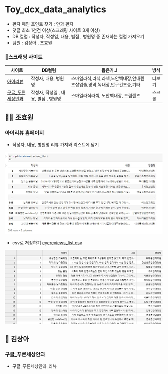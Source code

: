 # Toy_dcx_data_analytics
- 환자 페인 포인트 찾기 : 안과 환자
- 댓글 최소 1천건 이상(스크래핑 사이트 3개 이상)
- DB 컬럼 : 작성자, 작성일, 내용, 별점 , 병원명 중 존재하는 컬럼 가져오기
- 팀원 : 김상아 , 조효원 

### 📑스크래핑 사이트
| 사이트 | DB컬럼 | 뽑은거..! |방식 | 
| -- | -- | -- | --|
| [아이리뷰](https://xn--oy2b21f01h9lc.com/)  | 작성자, 내용,  병원명 | 스마일라식,라식,라섹,노안백내장,안내렌즈삽입술,망막,녹내장,안구건조증,기타 | 더보기 | 
| [구글_푸른세상안과](https://www.google.com/search?q=%ED%91%B8%EB%A5%B8%EC%84%B8%EC%83%81%EC%95%88%EA%B3%BC%EC%9D%B8%EC%B2%9C&sca_esv=564238075&biw=1283&bih=821&tbm=lcl&sxsrf=AB5stBgpa9UHUzKxElUOy8pcmUItR49ZsA%3A1694401294025&ei=DoP-ZNGUAcHb-QaI7oC4BQ&ved=0ahUKEwjR0_LZyKGBAxXBbd4KHQg3AFcQ4dUDCAk&uact=5&oq=%ED%91%B8%EB%A5%B8%EC%84%B8%EC%83%81%EC%95%88%EA%B3%BC%EC%9D%B8%EC%B2%9C&gs_lp=Eg1nd3Mtd2l6LWxvY2FsIhjtkbjrpbjshLjsg4HslYjqs7zsnbjsspwyAhAmMgIQJjICECZIpilQqwlY8iZwCHgAkAECmAFroAGWDaoBBDE3LjK4AQPIAQD4AQHCAgQQIxgnwgIFEAAYgATCAgoQABiABBgUGIcCwgIHEAAYigUYQ8ICBBAAGAPCAgsQABiABBixAxiDAcICBxAAGA0YgASIBgE&sclient=gws-wiz-local#rlfi=hd:;si:17075660981150999360,l,ChjtkbjrpbjshLjsg4HslYjqs7zsnbjsspxI1OflheeAgIAIWi8QABABEAIYABgBGAIYAyIb7ZG466W4IOyEuOyDgSDslYjqs7wg7J247LKcKgIIApIBD29waHRoYWxtb2xvZ2lzdKoBRBABMh8QASIbd-9OFehOaJTc2c2DULaHO3By6LkZqZLWtf1DMh8QAiIb7ZG466W4IOyEuOyDgSDslYjqs7wg7J247LKc;mv:[[37.44377917731903,126.70182128533088],[37.44341922268097,126.70136791466909]])  | 작성자, 작성일 , 내용, 별점 , 병원명 | 스마일라식라섹, 노안백내장, 드림렌즈 |스크롤 | 

## 👩🏻 조효원
### 아이리뷰 홈페이지 
- 작성자, 내용, 병원명 리뷰 가져와 리스트에 담기

<img src="./images/병원리뷰.JPG" width="600" >

- csv로 저장하기
[eyereviews_list.csv](./datasets/eyereviews_list.csv)
<img src="./images/csv.JPG" width="600">


## 👩 김상아
### 구글_푸른세상안과
- 구글_푸른세상안과_리뷰









